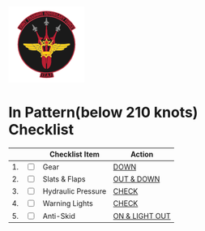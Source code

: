 ![JTAF Logo](../../../JTAF/img/Logo.png)

# **In Pattern(below 210 knots) Checklist**

| | | Checklist Item | Action |
|-|-| ---------------| -------|
|1.|  <input type="checkbox">  | Gear | [DOWN](../../../cockpit/pilot/left_sub_panel.md#landing-gear-handle) |
|2.|  <input type="checkbox">  | Slats & Flaps | [OUT & DOWN](../../../cockpit/pilot/left_console/wall.md#slatsflaps-control-panel) |
|3.|  <input type="checkbox">  | Hydraulic Pressure | [CHECK](../../../cockpit/pilot/pedestal_group.md#hydraulic-pressure-indicators) |
|4.|  <input type="checkbox">  | Warning Lights | [CHECK](../../../cockpit/pilot/right_sub_panel.md#telelight-annunciator-panel) |
|5.|  <input type="checkbox">  | Anti-Skid | [ON & LIGHT OUT](../../../cockpit/pilot/left_console/front_section.md#anti-skid-switch) |